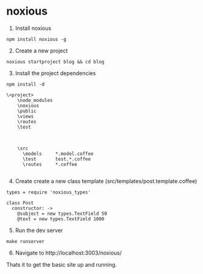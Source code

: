 noxious
=======
1. Install noxious
```
npm install noxious -g
```

2. Create a new project
```
noxious startproject blog && cd blog
```

3. Install the project dependencies
```
npm install -d
```


```
\<project>
    \node_modules
    \noxious
    \public
    \views
    \routes
    \test
    
    
    
    \src
      \models     *.model.coffee
      \test       test.*.coffee
      \routes     *.coffee
    
```

4. Create create a new class template (src/templates/post.template.coffee)
```
types = require 'noxious_types' 

class Post
  constructor: ->
    @subject = new types.TextField 50
    @text = new types.TextField 1000
```

5. Run the dev server 
```
make runserver
```

6. Navigate to http://localhost:3003/noxious/

Thats it to get the basic site up and running.